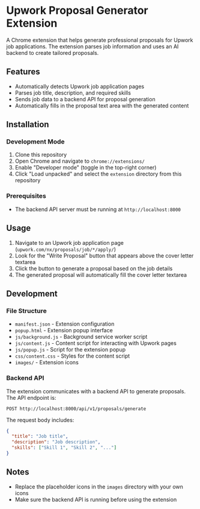 # Upwork Proposal Generator Extension

A Chrome extension that helps generate professional proposals for Upwork job applications. The extension parses job information and uses an AI backend to create tailored proposals.

## Features

- Automatically detects Upwork job application pages
- Parses job title, description, and required skills
- Sends job data to a backend API for proposal generation
- Automatically fills in the proposal text area with the generated content

## Installation

### Development Mode

1. Clone this repository
2. Open Chrome and navigate to `chrome://extensions/`
3. Enable "Developer mode" (toggle in the top-right corner)
4. Click "Load unpacked" and select the `extension` directory from this repository

### Prerequisites

- The backend API server must be running at `http://localhost:8000`

## Usage

1. Navigate to an Upwork job application page (`upwork.com/nx/proposals/job/*/apply/`)
2. Look for the "Write Proposal" button that appears above the cover letter textarea
3. Click the button to generate a proposal based on the job details
4. The generated proposal will automatically fill the cover letter textarea

## Development

### File Structure

- `manifest.json` - Extension configuration
- `popup.html` - Extension popup interface
- `js/background.js` - Background service worker script
- `js/content.js` - Content script for interacting with Upwork pages
- `js/popup.js` - Script for the extension popup
- `css/content.css` - Styles for the content script
- `images/` - Extension icons

### Backend API

The extension communicates with a backend API to generate proposals. The API endpoint is:

```
POST http://localhost:8000/api/v1/proposals/generate
```

The request body includes:

```json
{
  "title": "Job title",
  "description": "Job description",
  "skills": ["Skill 1", "Skill 2", "..."]
}
```

## Notes

- Replace the placeholder icons in the `images` directory with your own icons
- Make sure the backend API is running before using the extension 